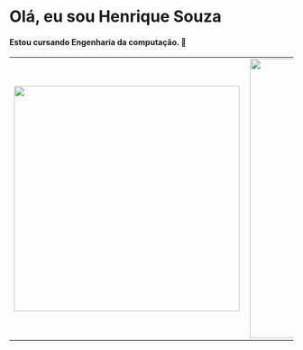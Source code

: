 # Olá, eu sou Henrique Souza 

#### Estou cursando Engenharia da computação. 🤔

<center>
<table>
    <tr>
        <td><img width="400px" align="left" src="https://github-readme-stats.vercel.app/api/top-langs/?username=duows&hide=html&layout=compact&theme=cobalt" /></td>
        <td><img width="495px" align="left" src="https://github-readme-stats.vercel.app/api?username=duows&theme=cobalt"/></td>
    </tr>   
</table>
</center> 

